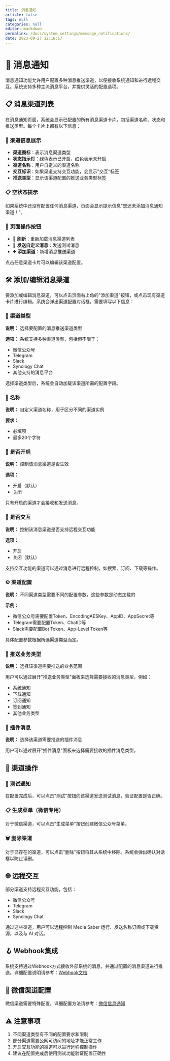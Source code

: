 ```yaml
---
title: 消息通知
article: false
tags: null
categories: null
editor: markdown
permalink: /docs/system_settings/message_notifications/
date: 2023-09-27 12:16:17
---
```


# 📨 消息通知

消息通知功能允许用户配置多种消息推送渠道，以便接收系统通知和进行远程交互。系统支持多种主流消息平台，并提供灵活的配置选项。

## 📋 消息渠道列表

在消息通知页面，系统会显示已配置的所有消息渠道卡片，包括渠道名称、状态和推送类型。每个卡片上都有以下信息：

### 🎯 渠道信息展示

- **渠道图标**：表示消息渠道类型
- **状态指示灯**：绿色表示已开启，红色表示未开启
- **渠道名称**：用户自定义的渠道名称
- **交互标识**：如果渠道支持交互功能，会显示"交互"标签
- **推送类型**：显示该渠道配置的推送业务类型标签

### 📋 空状态提示

如果系统中还没有配置任何消息渠道，页面会显示提示信息"您还未添加消息通知渠道！"。

### 🔧 页面操作按钮

- 🔄 **刷新**：重新加载消息渠道列表
- 📨 **发送自定义消息**：发送测试消息
- ➕ **添加渠道**：新增消息推送渠道

点击任意渠道卡片可以编辑该渠道配置。

## 🛠 添加/编辑消息渠道

要添加或编辑消息渠道，可以点击页面右上角的"添加渠道"按钮，或点击现有渠道卡片进行编辑。系统会弹出渠道配置对话框，需要填写以下信息：

### 📡 渠道类型

**说明：** 选择要配置的消息推送渠道类型

**选项：** 系统支持多种渠道类型，包括但不限于：
- 微信公众号
- Telegram
- Slack
- Synology Chat
- 其他支持的消息平台

选择渠道类型后，系统会自动加载该渠道所需的配置字段。

### 📝 名称

**说明：** 自定义渠道名称，用于区分不同的渠道实例

**要求：** 
- 必填项
- 最多20个字符

### 🔘 是否开启

**说明：** 控制该消息渠道是否生效

**选项：** 
- 开启（默认）
- 关闭

只有开启的渠道才会接收和发送消息。

### 🔄 是否交互

**说明：** 控制该消息渠道是否支持远程交互功能

**选项：** 
- 开启
- 关闭（默认）

支持交互功能的渠道可以通过消息进行远程控制，如搜索、订阅、下载等操作。

### ⚙️ 渠道配置

**说明：** 不同渠道类型需要不同的配置参数，这些参数是动态加载的

**示例：** 
- 微信公众号需要配置Token、EncodingAESKey、AppID、AppSecret等
- Telegram需要配置Token、ChatID等
- Slack需要配置Bot Token、App-Level Token等

具体配置参数根据所选渠道类型而定。

### 📢 推送业务类型

**说明：** 选择该渠道需要推送的业务范围

用户可以通过展开"推送业务类型"面板来选择需要接收的消息类型，例如：
- 系统通知
- 下载通知
- 订阅通知
- 签到通知
- 其他业务类型

### 🧩 插件消息

**说明：** 选择该渠道需要推送的插件消息

用户可以通过展开"插件消息"面板来选择需要接收的插件消息类型。

## 🎯 渠道操作

### 🧪 测试通知

在配置完成后，可以点击"测试"按钮向该渠道发送测试消息，验证配置是否正确。

### 📋 生成菜单（微信专用）

对于微信渠道，可以点击"生成菜单"按钮创建微信公众号菜单。

### 🗑️ 删除渠道

对于已存在的渠道，可以点击"删除"按钮将其从系统中移除。系统会弹出确认对话框以防止误删。

## 🌐 远程交互

部分渠道支持远程交互功能，包括：
- 微信公众号
- Telegram
- Slack
- Synology Chat

通过这些渠道，用户可以远程控制 Media Saber 运行、发送名称订阅或下载资源，以及与 AI 对话。

## 🪝 Webhook集成

系统支持通过Webhook方式接收外部系统的消息，并通过配置的消息渠道进行推送。详细配置说明请参考：[Webhook文档](/docs/other/webhook)

## 📱 微信渠道配置

微信渠道需要特殊配置，详细配置方法请参考：[微信信息通知](/docs/other/weixin/)

## ⚠️ 注意事项

1. 不同渠道类型有不同的配置要求和限制
2. 部分渠道需要公网可访问的地址才能正常工作
3. 开启交互功能的渠道可以进行远程控制操作
4. 建议在配置完成后使用测试功能验证配置正确性